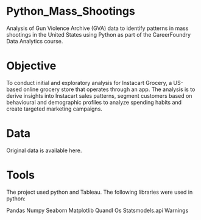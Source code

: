 # Python_Mass_Shootings
Analysis of Gun Violence Archive (GVA) data to identify patterns in mass shootings in the United States using Python as part of the CareerFoundry Data Analytics course.

# Objective
To conduct initial and exploratory analysis for Instacart Grocery, a US-based online grocery store that operates through an app. The analysis is to derive insights into Instacart sales patterns, segment customers based on behavioural and demographic profiles to analyze spending habits and create targeted marketing campaigns.

# Data
Original data is available here.

# Tools
The project used python and Tableau. The following libraries were used in python:

Pandas
Numpy
Seaborn
Matplotlib
Quandl
Os
Statsmodels.api
Warnings

